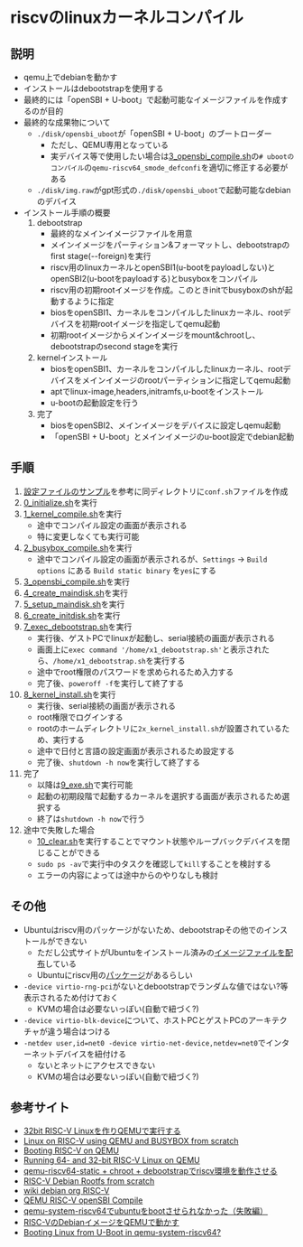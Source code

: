 # riscvのlinuxカーネルコンパイル

## 説明
- qemu上でdebianを動かす
- インストールはdebootstrapを使用する
- 最終的には「openSBI + U-boot」で起動可能なイメージファイルを作成するのが目的
- 最終的な成果物について
    - `./disk/opensbi_uboot`が「openSBI + U-boot」のブートローダー
        - ただし、QEMU専用となっている
        - 実デバイス等で使用したい場合は[3_opensbi_compile.sh](./3_opensbi_compile.sh)の`# ubootのコンパイル`の`qemu-riscv64_smode_defconfi`を適切に修正する必要がある
    - `./disk/img.raw`がgpt形式の`./disk/opensbi_uboot`で起動可能なdebianのデバイス
- インストール手順の概要
    1. debootstrap
        - 最終的なメインイメージファイルを用意
        - メインイメージをパーティション&フォーマットし、debootstrapのfirst stage(--foreign)を実行
        - riscv用のlinuxカーネルとopenSBI1(u-bootをpayloadしない)とopenSBI2(u-bootをpayloadする)とbusyboxをコンパイル
        - riscv用の初期rootイメージを作成。このときinitでbusyboxのshが起動するように指定
        - biosをopenSBI1、カーネルをコンパイルしたlinuxカーネル、rootデバイスを初期rootイメージを指定してqemu起動
        - 初期rootイメージからメインイメージをmount&chrootし、debootstrapのsecond stageを実行
    2. kernelインストール
        - biosをopenSBI1、カーネルをコンパイルしたlinuxカーネル、rootデバイスをメインイメージのrootパーティションに指定してqemu起動
        - aptでlinux-image,headers,initramfs,u-bootをインストール
        - u-bootの起動設定を行う
    3. 完了
        - biosをopenSBI2、メインイメージをデバイスに設定しqemu起動
        - 「openSBI + U-boot」とメインイメージのu-boot設定でdebian起動

## 手順
1. [設定ファイルのサンプル](./conf/conf-sample.sh)を参考に同ディレクトリに`conf.sh`ファイルを作成
2. [0_initialize.sh](./0_initialize.sh)を実行
3. [1_kernel_compile.sh](./1_kernel_compile.sh)を実行
    - 途中でコンパイル設定の画面が表示される
    - 特に変更しなくても実行可能
4. [2_busybox_compile.sh](./2_busybox_compile.sh)を実行
    - 途中でコンパイル設定の画面が表示されるが、`Settings` -> `Build options` にある `Build static binary` を`yes`にする
5. [3_opensbi_compile.sh](./3_opensbi_compile.sh)を実行
6. [4_create_maindisk.sh](./4_create_maindisk.sh)を実行
7. [5_setup_maindisk.sh](./5_setup_maindisk.sh)を実行
8. [6_create_initdisk.sh](./6_create_initdisk.sh)を実行
9. [7_exec_debootstrap.sh](./7_exec_debootstrap.sh)を実行
    - 実行後、ゲストPCでlinuxが起動し、serial接続の画面が表示される
    - 画面上に`exec command '/home/x1_debootstrap.sh'`と表示されたら、`/home/x1_debootstrap.sh`を実行する
    - 途中でroot権限のパスワードを求められるため入力する
    - 完了後、`poweroff -f`を実行して終了する
10. [8_kernel_install.sh](./8_kernel_install.sh)を実行
    - 実行後、serial接続の画面が表示される
    - root権限でログインする
    - rootのホームディレクトリに`2x_kernel_install.sh`が設置されているため、実行する
    - 途中で日付と言語の設定画面が表示されるため設定する
    - 完了後、`shutdown -h now`を実行して終了する
11. 完了
    - 以降は[9_exe.sh](./9_exe.sh)で実行可能
    - 起動の初期段階で起動するカーネルを選択する画面が表示されるため選択する
    - 終了は`shutdown -h now`で行う
12. 途中で失敗した場合
    - [10_clear.sh](./10_clear.sh)を実行することでマウント状態やループバックデバイスを閉じることができる
    - `sudo ps -av`で実行中のタスクを確認して`kill`することを検討する
    - エラーの内容によっては途中からのやりなしも検討

## その他
- Ubuntuはriscv用のパッケージがないため、debootstrapその他でのインストールができない
    - ただし公式サイトがUbuntuをインストール済みの[イメージファイルを配布](https://ubuntu.com/download/risc-v)している
    - Ubuntuにriscv用の[パッケージ](http://ports.ubuntu.com/ubuntu-ports/dists/jammy/)があるらしい
- `-device virtio-rng-pci`がないとdebootstrapでランダムな値ではない?等表示されるため付けておく
    - KVMの場合は必要ないっぽい(自動で紐づく?)
- `-device virtio-blk-device`について、ホストPCとゲストPCのアーキテクチャが違う場合はつける
- `-netdev user,id=net0 -device virtio-net-device,netdev=net0`でインターネットデバイスを紐付ける
    - ないとネットにアクセスできない
    - KVMの場合は必要ないっぽい(自動で紐づく?)

## 参考サイト
- [32bit RISC-V Linuxを作りQEMUで実行する](https://blog.rogiken.org/blog/2023/04/06/32bit-risc-v-linux%E3%82%92%E4%BD%9C%E3%82%8Aqemu%E3%81%A7%E5%AE%9F%E8%A1%8C%E3%81%99%E3%82%8B/)
- [Linux on RISC-V using QEMU and BUSYBOX from scratch](https://risc-v-machines.readthedocs.io/en/latest/linux/simple/)
- [Booting RISC-V on QEMU](https://jborza.com/post/2021-04-03-running-riscv-qemu/)
- [Running 64- and 32-bit RISC-V Linux on QEMU](https://risc-v-getting-started-guide.readthedocs.io/en/latest/linux-qemu.html)
- [qemu-riscv64-static + chroot + debootstrapでriscv環境を動作させる](https://cstmize.hatenablog.jp/entry/2020/01/25/qemu-riscv64-static_%2B_chroot_%2B_debootstrap%E3%81%A7riscv%E7%92%B0%E5%A2%83%E3%81%AE%E3%83%90%E3%82%A4%E3%83%8A%E3%83%AA%E3%82%92%E5%8B%95%E3%81%8B%E3%81%99)
- [RISC-V Debian Rootfs from scratch](https://github.com/carlosedp/riscv-bringup/blob/master/Debian-Rootfs-Guide.md)
- [wiki debian org RISC-V](https://wiki.debian.org/RISC-V)
- [QEMU RISC-V openSBI Compile](https://github.com/riscv-software-src/opensbi/blob/v1.3/docs/platform/qemu_virt.md)
- [qemu-system-riscv64でubuntuをbootさせられなかった（失敗編）](https://qiita.com/rizkubo/items/5ac1f70addc5aad2d500)
- [RISC-VのDebianイメージをQEMUで動かす](https://gihyo.jp/admin/serial/01/ubuntu-recipe/0603)
- [Booting Linux from U-Boot in qemu-system-riscv64?](https://groups.google.com/a/groups.riscv.org/g/sw-dev/c/Xdv14d8J-n4/m/sQvE6W5KCAAJ)

